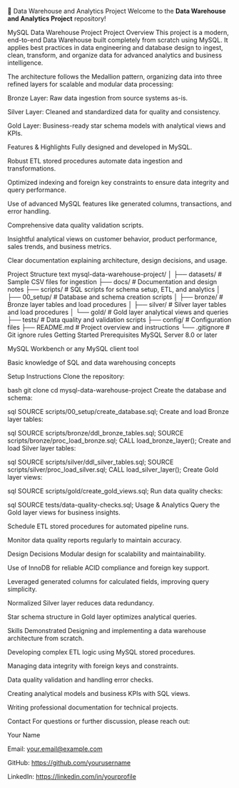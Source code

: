 🚀 Data Warehouse and Analytics Project
Welcome to the **Data Warehouse and Analytics Project** repository!

MySQL Data Warehouse Project
Project Overview
This project is a modern, end-to-end Data Warehouse built completely from scratch using MySQL. It applies best practices in data engineering and database design to ingest, clean, transform, and organize data for advanced analytics and business intelligence.

The architecture follows the Medallion pattern, organizing data into three refined layers for scalable and modular data processing:

Bronze Layer: Raw data ingestion from source systems as-is.

Silver Layer: Cleaned and standardized data for quality and consistency.

Gold Layer: Business-ready star schema models with analytical views and KPIs.

Features & Highlights
Fully designed and developed in MySQL.

Robust ETL stored procedures automate data ingestion and transformations.

Optimized indexing and foreign key constraints to ensure data integrity and query performance.

Use of advanced MySQL features like generated columns, transactions, and error handling.

Comprehensive data quality validation scripts.

Insightful analytical views on customer behavior, product performance, sales trends, and business metrics.

Clear documentation explaining architecture, design decisions, and usage.

Project Structure
text
mysql-data-warehouse-project/
│
├── datasets/                    # Sample CSV files for ingestion
├── docs/                        # Documentation and design notes
├── scripts/                     # SQL scripts for schema setup, ETL, and analytics
│   ├── 00_setup/                # Database and schema creation scripts
│   ├── bronze/                  # Bronze layer tables and load procedures
│   ├── silver/                  # Silver layer tables and load procedures
│   └── gold/                    # Gold layer analytical views and queries
├── tests/                       # Data quality and validation scripts
├── config/                      # Configuration files
├── README.md                    # Project overview and instructions
└── .gitignore                   # Git ignore rules
Getting Started
Prerequisites
MySQL Server 8.0 or later

MySQL Workbench or any MySQL client tool

Basic knowledge of SQL and data warehousing concepts

Setup Instructions
Clone the repository:

bash
git clone <repository-url>
cd mysql-data-warehouse-project
Create the database and schema:

sql
SOURCE scripts/00_setup/create_database.sql;
Create and load Bronze layer tables:

sql
SOURCE scripts/bronze/ddl_bronze_tables.sql;
SOURCE scripts/bronze/proc_load_bronze.sql;
CALL load_bronze_layer();
Create and load Silver layer tables:

sql
SOURCE scripts/silver/ddl_silver_tables.sql;
SOURCE scripts/silver/proc_load_silver.sql;
CALL load_silver_layer();
Create Gold layer views:

sql
SOURCE scripts/gold/create_gold_views.sql;
Run data quality checks:

sql
SOURCE tests/data-quality-checks.sql;
Usage & Analytics
Query the Gold layer views for business insights.

Schedule ETL stored procedures for automated pipeline runs.

Monitor data quality reports regularly to maintain accuracy.

Design Decisions
Modular design for scalability and maintainability.

Use of InnoDB for reliable ACID compliance and foreign key support.

Leveraged generated columns for calculated fields, improving query simplicity.

Normalized Silver layer reduces data redundancy.

Star schema structure in Gold layer optimizes analytical queries.

Skills Demonstrated
Designing and implementing a data warehouse architecture from scratch.

Developing complex ETL logic using MySQL stored procedures.

Managing data integrity with foreign keys and constraints.

Data quality validation and handling error checks.

Creating analytical models and business KPIs with SQL views.

Writing professional documentation for technical projects.

Contact
For questions or further discussion, please reach out:

Your Name

Email: your.email@example.com

GitHub: https://github.com/yourusername

LinkedIn: https://linkedin.com/in/yourprofile
